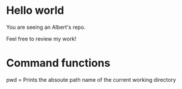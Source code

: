 # Hello world #
You are seeing an Albert's repo.

Feel free to review my work!

# Command functions #
pwd = Prints the absoute path name of the current working directory